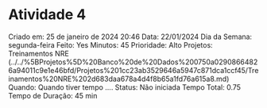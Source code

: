 # Atividade 4

Criado em: 25 de janeiro de 2024 20:46
Data: 22/01/2024
Dia da Semana: segunda-feira
Feito: Yes
Minutos: 45
Prioridade: Alto
Projetos: Treinamentos NRE (../../%5BProjetos%5D%20Banco%20de%20Dados%200750a02908664826a94011c9e1e46bfd/Projetos%201cc23ab3529646a5947c871dca1ccf45/Treinamentos%20NRE%202d683daa678a4d4f8b65a1fd76a615a8.md)
Quando: Quando tiver tempo ....
Status: Não iniciada
Tempo Total: 0.75
Tempo de Duração: 45 min